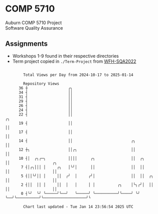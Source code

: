 # COMP 5710
Auburn COMP 5710 Project  
Software Quality Assurance

## Assignments
- Workshops 1-9 found in their respective directories
- Term project copied in `./Term-Project` from [WFH-SQA2022](https://github.com/wumphlett/WFH-SQA2022-AUBURN)

```

        Total Views per Day from 2024-10-17 to 2025-01-14

        Repository Views
      36 ┼                  ╭╮
      34 ┤                  ││
      31 ┤                  ││
      29 ┤                  ││
      26 ┤                  ││
      24 ┤                  ││
      22 ┤                  ││                                              ╭╮
      19 ┤                  ││                                              ││
      17 ┤                  ││                                              ││
      14 ┤                  ││                          ╭╮                  ││
      12 ┼╮                 ││╭╮                        ││                  ││
      10 ┤│  ╭╮╭─╮          ││││      ╭╮                ││  ╭╮              ││                   ╭╮
       7 ┤│╭╮│││ │     ╭╮   │╰╯│      ││                ││  ││              ││                   ││
       5 ┤││╰╯││ │     ││  ╭╯  │     ╭╯│                ││  ││  ╭╮          ││                   ││
       2 ┤││  ││ │     ││  │   │     │ │          ╭╮    │╰╮╭╯│  ││          ││                   ││
       0 ┤╰╯  ╰╯ ╰─────╯╰──╯   ╰─────╯ ╰──────────╯╰────╯ ╰╯ ╰──╯╰──────────╯╰───────────────────╯╰

        Chart last updated - Tue Jan 14 23:56:54 2025 UTC
        
```
